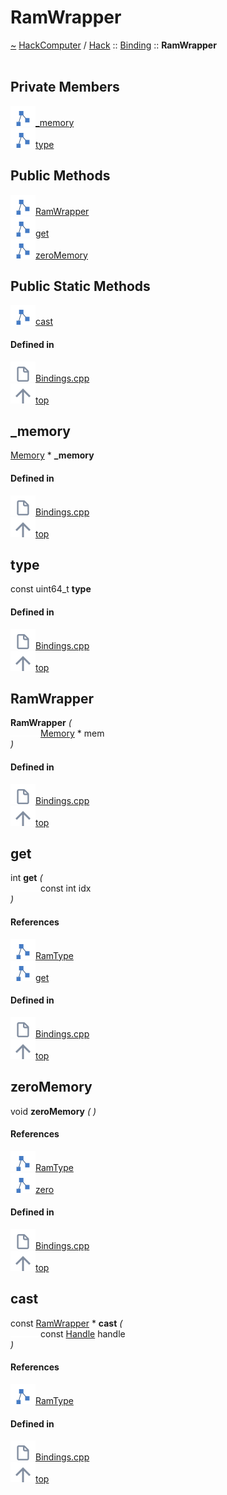 <a id="ramwrapper"></a>
<h1>RamWrapper</h1>
<a id="classhack_1_1binding_1_1ramwrapper"></a>
<a href="https://github.com/CharlesCarley/HackComputer#~">~</a>
<a href="index.md#index">HackComputer</a>
<span class="inline-text">/</span>
<a href="namespaceHack.md#hack">Hack</a>
<span class="inline-text">::</span>
<a href="namespaceHack_1_1Binding.md#binding">Binding</a>
<span class="inline-text">::</span>
<span class="bold-text"><b>RamWrapper</b></span>
<br/>
<br/>
<a id="private-members"></a>
<h2>Private Members</h2>
<span class="icon-list-item"><a href="#_memory" class="icon-list-item"><img src="../images/class.svg" class="icon-list-item"/><span class="icon-list-item">_memory</span>
</a>
</span>
<br/>
<span class="icon-list-item"><a href="#type" class="icon-list-item"><img src="../images/class.svg" class="icon-list-item"/><span class="icon-list-item">type</span>
</a>
</span>
<br/>
<a id="public-methods"></a>
<h2>Public Methods</h2>
<span class="icon-list-item"><a href="#ramwrapper" class="icon-list-item"><img src="../images/class.svg" class="icon-list-item"/><span class="icon-list-item">RamWrapper</span>
</a>
</span>
<br/>
<span class="icon-list-item"><a href="#get" class="icon-list-item"><img src="../images/class.svg" class="icon-list-item"/><span class="icon-list-item">get</span>
</a>
</span>
<br/>
<span class="icon-list-item"><a href="#zeromemory" class="icon-list-item"><img src="../images/class.svg" class="icon-list-item"/><span class="icon-list-item">zeroMemory</span>
</a>
</span>
<br/>
<a id="public-static-methods"></a>
<h2>Public Static Methods</h2>
<span class="icon-list-item"><a href="#cast" class="icon-list-item"><img src="../images/class.svg" class="icon-list-item"/><span class="icon-list-item">cast</span>
</a>
</span>
<br/>
<a id="defined-in"></a>
<h4>Defined in</h4>
<span class="icon-list-item"><a href="https://github.com/CharlesCarley/HackComputer/blob/master/Source/Bindings/Bindings.cpp#L97" class="icon-list-item"><img src="../images/file.svg" class="icon-list-item"/><span class="icon-list-item">Bindings.cpp</span>
</a>
</span>
<br/>
<span class="icon-list-item"><a href="#ramwrapper" class="icon-list-item"><img src="../images/jumpToTop.svg" class="icon-list-item"/><span class="icon-list-item">top</span>
</a>
</span>
<a id="_memory"></a>
<h2>_memory</h2>
<a href="classHack_1_1Chips_1_1Memory.md#memory">Memory</a>
<span class="inline-text"> *</span>
<span class="bold-text"><b>_memory</b></span>
<br/>
<a id="defined-in"></a>
<h4>Defined in</h4>
<span class="icon-list-item"><a href="https://github.com/CharlesCarley/HackComputer/blob/master/Source/Bindings/Bindings.cpp#L101" class="icon-list-item"><img src="../images/file.svg" class="icon-list-item"/><span class="icon-list-item">Bindings.cpp</span>
</a>
</span>
<br/>
<span class="icon-list-item"><a href="#ramwrapper" class="icon-list-item"><img src="../images/jumpToTop.svg" class="icon-list-item"/><span class="icon-list-item">top</span>
</a>
</span>
<br/>
<a id="type"></a>
<h2>type</h2>
<span class="inline-text">const uint64_t</span>
<span class="bold-text"><b>type</b></span>
<br/>
<a id="defined-in"></a>
<h4>Defined in</h4>
<span class="icon-list-item"><a href="https://github.com/CharlesCarley/HackComputer/blob/master/Source/Bindings/Bindings.cpp#L99" class="icon-list-item"><img src="../images/file.svg" class="icon-list-item"/><span class="icon-list-item">Bindings.cpp</span>
</a>
</span>
<br/>
<span class="icon-list-item"><a href="#ramwrapper" class="icon-list-item"><img src="../images/jumpToTop.svg" class="icon-list-item"/><span class="icon-list-item">top</span>
</a>
</span>
<br/>
<a id="ramwrapper"></a>
<h2>RamWrapper</h2>
<span class="bold-text"><b>RamWrapper</b></span>
<span class="italic-text"><i>(</i></span>
<div class="paragraph">
<span class="paragraph"><img src="../images/horSpace24px.svg"/><a href="classHack_1_1Chips_1_1Memory.md#memory">Memory</a>
<span class="inline-text"> *</span>
<span class="inline-text">mem</span>
</span>
</div>
<span class="italic-text"><i>)</i></span>
<a id="defined-in"></a>
<h4>Defined in</h4>
<span class="icon-list-item"><a href="https://github.com/CharlesCarley/HackComputer/blob/master/Source/Bindings/Bindings.cpp#L104" class="icon-list-item"><img src="../images/file.svg" class="icon-list-item"/><span class="icon-list-item">Bindings.cpp</span>
</a>
</span>
<br/>
<span class="icon-list-item"><a href="#ramwrapper" class="icon-list-item"><img src="../images/jumpToTop.svg" class="icon-list-item"/><span class="icon-list-item">top</span>
</a>
</span>
<br/>
<a id="get"></a>
<h2>get</h2>
<span class="inline-text">int</span>
<span class="bold-text"><b>get</b></span>
<span class="italic-text"><i>(</i></span>
<div class="paragraph">
<span class="paragraph"><img src="../images/horSpace24px.svg"/><span class="inline-text">const int</span>
<span class="inline-text">idx</span>
</span>
</div>
<span class="italic-text"><i>)</i></span>
<a id="references"></a>
<h4>References</h4>
<div class="paragraph">
<span class="paragraph"><img src="../images/class.svg"/><a href="namespaceHack_1_1Binding.md#ramtype">RamType</a>
</span>
</div>
<div class="paragraph">
<span class="paragraph"><img src="../images/class.svg"/><a href="classHack_1_1Chips_1_1Memory.md#get">get</a>
</span>
</div>
<a id="defined-in"></a>
<h4>Defined in</h4>
<span class="icon-list-item"><a href="https://github.com/CharlesCarley/HackComputer/blob/master/Source/Bindings/Bindings.cpp#L109" class="icon-list-item"><img src="../images/file.svg" class="icon-list-item"/><span class="icon-list-item">Bindings.cpp</span>
</a>
</span>
<br/>
<span class="icon-list-item"><a href="#ramwrapper" class="icon-list-item"><img src="../images/jumpToTop.svg" class="icon-list-item"/><span class="icon-list-item">top</span>
</a>
</span>
<br/>
<a id="zeromemory"></a>
<h2>zeroMemory</h2>
<span class="inline-text">void</span>
<span class="bold-text"><b>zeroMemory</b></span>
<span class="italic-text"><i>(</i></span>
<span class="italic-text"><i>)</i></span>
<a id="references"></a>
<h4>References</h4>
<div class="paragraph">
<span class="paragraph"><img src="../images/class.svg"/><a href="namespaceHack_1_1Binding.md#ramtype">RamType</a>
</span>
</div>
<div class="paragraph">
<span class="paragraph"><img src="../images/class.svg"/><a href="classHack_1_1Chips_1_1Memory.md#zero">zero</a>
</span>
</div>
<a id="defined-in"></a>
<h4>Defined in</h4>
<span class="icon-list-item"><a href="https://github.com/CharlesCarley/HackComputer/blob/master/Source/Bindings/Bindings.cpp#L116" class="icon-list-item"><img src="../images/file.svg" class="icon-list-item"/><span class="icon-list-item">Bindings.cpp</span>
</a>
</span>
<br/>
<span class="icon-list-item"><a href="#ramwrapper" class="icon-list-item"><img src="../images/jumpToTop.svg" class="icon-list-item"/><span class="icon-list-item">top</span>
</a>
</span>
<br/>
<a id="cast"></a>
<h2>cast</h2>
<span class="inline-text">const </span>
<a href="classHack_1_1Binding_1_1RamWrapper.md#ramwrapper">RamWrapper</a>
<span class="inline-text"> *</span>
<span class="bold-text"><b>cast</b></span>
<span class="italic-text"><i>(</i></span>
<div class="paragraph">
<span class="paragraph"><img src="../images/horSpace24px.svg"/><span class="inline-text">const </span>
<a href="structHandleType.md#handletype">Handle</a>
<span class="inline-text">handle</span>
</span>
</div>
<span class="italic-text"><i>)</i></span>
<a id="references"></a>
<h4>References</h4>
<div class="paragraph">
<span class="paragraph"><img src="../images/class.svg"/><a href="namespaceHack_1_1Binding.md#ramtype">RamType</a>
</span>
</div>
<a id="defined-in"></a>
<h4>Defined in</h4>
<span class="icon-list-item"><a href="https://github.com/CharlesCarley/HackComputer/blob/master/Source/Bindings/Bindings.cpp#L122" class="icon-list-item"><img src="../images/file.svg" class="icon-list-item"/><span class="icon-list-item">Bindings.cpp</span>
</a>
</span>
<br/>
<span class="icon-list-item"><a href="#ramwrapper" class="icon-list-item"><img src="../images/jumpToTop.svg" class="icon-list-item"/><span class="icon-list-item">top</span>
</a>
</span>
<br/>
</div>
</div>
</body>
</html>

